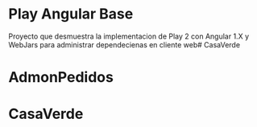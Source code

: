 Play Angular Base
======================

Proyecto que desmuestra la implementacion de Play 2 con Angular 1.X y WebJars para administrar dependecienas en cliente web# CasaVerde
# AdmonPedidos
# CasaVerde
